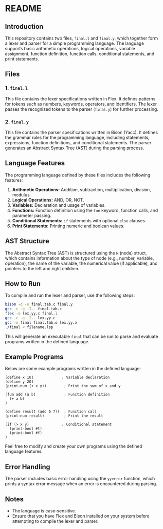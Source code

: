 # README

## Introduction

This repository contains two files, `final.l` and `final.y`, which together form a lexer and parser for a simple programming language. The language supports basic arithmetic operations, logical operations, variable assignment, function definition, function calls, conditional statements, and print statements.

## Files

### 1. `final.l`

This file contains the lexer specifications written in Flex. It defines patterns for tokens such as numbers, keywords, operators, and identifiers. The lexer passes the recognized tokens to the parser (`final.y`) for further processing.

### 2. `final.y`

This file contains the parser specifications written in Bison (Yacc). It defines the grammar rules for the programming language, including statements, expressions, function definitions, and conditional statements. The parser generates an Abstract Syntax Tree (AST) during the parsing process.

## Language Features

The programming language defined by these files includes the following features:

1. **Arithmetic Operations:** Addition, subtraction, multiplication, division, modulus.
2. **Logical Operations:** AND, OR, NOT.
3. **Variables:** Declaration and usage of variables.
4. **Functions:** Function definition using the `fun` keyword, function calls, and parameter passing.
5. **Conditional Statements:** `if` statements with optional `else` clauses.
6. **Print Statements:** Printing numeric and boolean values.

## AST Structure

The Abstract Syntax Tree (AST) is structured using the `N` (node) struct, which contains information about the type of node (e.g., number, variable, operation), the name of the variable, the numerical value (if applicable), and pointers to the left and right children.

## How to Run

To compile and run the lexer and parser, use the following steps:

```bash
bison -d -o final.tab.c final.y
gcc -c -g -I.. final.tab.c
flex -o lex.yy.c final.l
gcc -c -g -I.. lex.yy.c
gcc -o final final.tab.o lex.yy.o
./final < filename.lsp
```

This will generate an executable `final` that can be run to parse and evaluate programs written in the defined language.

## Example Programs

Below are some example programs written in the defined language:

```plaintext
(define x 10)             ; Variable declaration
(define y 20)
(print-num (+ x y))        ; Print the sum of x and y

(fun add (a b)             ; Function definition
  (+ a b)
)

(define result (add 5 7))  ; Function call
(print-num result)         ; Print the result

(if (> x y)               ; Conditional statement
  (print-bool #t)
  (print-bool #f)
)
```

Feel free to modify and create your own programs using the defined language features.

## Error Handling

The parser includes basic error handling using the `yyerror` function, which prints a syntax error message when an error is encountered during parsing.

## Notes

- The language is case-sensitive.
- Ensure that you have Flex and Bison installed on your system before attempting to compile the lexer and parser.

